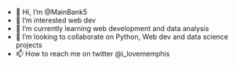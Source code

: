 - 👋 Hi, I’m @MainBank5
- 👀 I’m interested web dev 
- 🌱 I’m currently learning web development  and data analysis
- 💞️ I’m looking to collaborate on Python, Web dev and data science projects 
- 📫 How to reach me on twitter @i_lovememphis

<!---
MainBank5/MainBank5 is a ✨ special ✨ repository because its `README.md` (this file) appears on your GitHub profile.
You can click the Preview link to take a look at your changes.
--->
